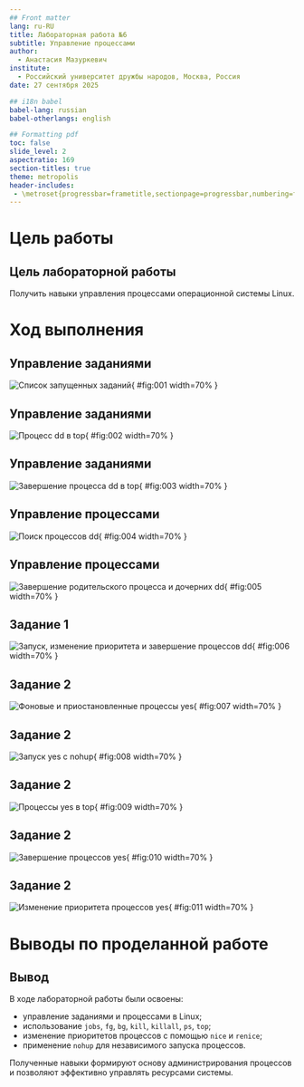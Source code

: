 ```yaml
---
## Front matter
lang: ru-RU
title: Лабораторная работа №6
subtitle: Управление процессами
author:
  - Анастасия Мазуркевич
institute:
  - Российский университет дружбы народов, Москва, Россия
date: 27 сентября 2025

## i18n babel
babel-lang: russian
babel-otherlangs: english

## Formatting pdf
toc: false
slide_level: 2
aspectratio: 169
section-titles: true
theme: metropolis
header-includes:
 - \metroset{progressbar=frametitle,sectionpage=progressbar,numbering=fraction}
---
```


# Цель работы

## Цель лабораторной работы

Получить навыки управления процессами операционной системы Linux.

# Ход выполнения

## Управление заданиями

![Список запущенных заданий](image/Screenshot_1.png){ #fig:001 width=70% }

## Управление заданиями

![Процесс dd в top](image/Screenshot_2.png){ #fig:002 width=70% }

## Управление заданиями

![Завершение процесса dd в top](image/Screenshot_3.png){ #fig:003 width=70% }

## Управление процессами

![Поиск процессов dd](image/Screenshot_4.png){ #fig:004 width=70% }

## Управление процессами

![Завершение родительского процесса и дочерних dd](image/Screenshot_5.png){ #fig:005 width=70% }

## Задание 1

![Запуск, изменение приоритета и завершение процессов dd](image/Screenshot_6.png){ #fig:006 width=70% }

## Задание 2

![Фоновые и приостановленные процессы yes](image/Screenshot_7.png){ #fig:007 width=70% }

## Задание 2

![Запуск yes с nohup](image/Screenshot_8.png){ #fig:008 width=70% }

## Задание 2

![Процессы yes в top](image/Screenshot_9.png){ #fig:009 width=70% }

## Задание 2

![Завершение процессов yes](image/Screenshot_10.png){ #fig:010 width=70% }

## Задание 2

![Изменение приоритета процессов yes](image/Screenshot_11.png){ #fig:011 width=70% }

# Выводы по проделанной работе

## Вывод

В ходе лабораторной работы были освоены:  
- управление заданиями и процессами в Linux;  
- использование `jobs`, `fg`, `bg`, `kill`, `killall`, `ps`, `top`;  
- изменение приоритетов процессов с помощью `nice` и `renice`;  
- применение `nohup` для независимого запуска процессов.  

Полученные навыки формируют основу администрирования процессов и позволяют эффективно управлять ресурсами системы.
